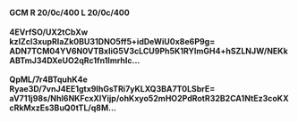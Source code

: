 #### GCM R 20/0c/400 L 20/0c/400
**4EVrfSO/UX2tCbXw**<br/>**kzlZcI3xupRIaZk0BU31DNO5ff5+idDeWiU0x8e6P9g=**<br/>**ADN7TCM04YV6N0VTBxliG5V3cLCU9Ph5K1RYImGH4+hSZLNJW/NEKkABTmJ34DXeUO2qRc1fn1lmrhIc...**<br/><br/>
**QpML/7r4BTquhK4e**<br/>**Ryae3D/7vnJ4EE1gtx9IhGsTRi7yKLXQ3BA7T0LSbrE=**<br/>**aV711j98s/Nhl6NKFcxXIYijp/ohKxyo52mHO2PdRotR32B2CA1NtEz3coKXcRkMxzEs3BuQ0tTL/q8M...**